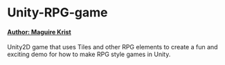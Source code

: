 # Unity-RPG-game
#### [Author: Maguire Krist](https://github.com/maguirekrist)
Unity2D game that uses Tiles and other RPG elements to create a fun and exciting demo for how to make RPG style games in Unity. 
